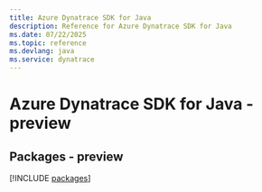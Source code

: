 ```yaml
---
title: Azure Dynatrace SDK for Java
description: Reference for Azure Dynatrace SDK for Java
ms.date: 07/22/2025
ms.topic: reference
ms.devlang: java
ms.service: dynatrace
---
```

# Azure Dynatrace SDK for Java - preview
## Packages - preview
[!INCLUDE [packages](dynatrace-index.md)]